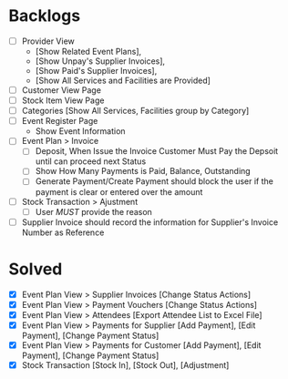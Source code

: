 # Backlogs
- [ ] Provider View 
  - [Show Related Event Plans], 
  - [Show Unpay's Supplier Invoices], 
  - [Show Paid's Supplier Invoices], 
  - [Show All Services and Facilities are Provided]
- [ ] Customer View Page
- [ ] Stock Item View Page
- [ ] Categories [Show All Services, Facilities group by Category]
- [ ] Event Register Page
  - Show Event Information
- [ ] Event Plan > Invoice
  - [ ] Deposit, When Issue the Invoice Customer Must Pay the Depsoit until can proceed next Status
  - [ ] Show How Many Payments is Paid, Balance, Outstanding
  - [ ] Generate Payment/Create Payment should block the user if the payment is clear or entered over the amount  
- [ ] Stock Transaction > Ajustment
  - [ ] User *MUST* provide the reason
- [ ] Supplier Invoice should record the information for Supplier's Invoice Number as Reference

# Solved 
- [x] Event Plan View > Supplier Invoices [Change Status Actions]
- [x] Event Plan View > Payment Vouchers [Change Status Actions]
- [x] Event Plan View > Attendees [Export Attendee List to Excel File]
- [x] Event Plan View > Payments for Supplier [Add Payment], [Edit Payment], [Change Payment Status]
- [x] Event Plan View > Payments for Customer [Add Payment], [Edit Payment], [Change Payment Status]
- [x] Stock Transaction [Stock In], [Stock Out], [Adjustment]
